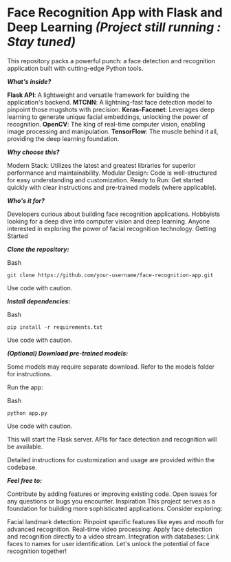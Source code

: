 # Face Recognition App with Flask and Deep Learning ***(Project still running : Stay tuned)***
This repository packs a powerful punch: a face detection and recognition application built with cutting-edge Python tools.

***What's inside?***

**Flask API**: A lightweight and versatile framework for building the application's backend.
**MTCNN**: A lightning-fast face detection model to pinpoint those mugshots with precision.
**Keras-Facenet**: Leverages deep learning to generate unique facial embeddings, unlocking the power of recognition.
**OpenCV**: The king of real-time computer vision, enabling image processing and manipulation.
**TensorFlow**: The muscle behind it all, providing the deep learning foundation.


***Why choose this?***

Modern Stack: Utilizes the latest and greatest libraries for superior performance and maintainability.
Modular Design: Code is well-structured for easy understanding and customization.
Ready to Run: Get started quickly with clear instructions and pre-trained models (where applicable).


***Who's it for?***

Developers curious about building face recognition applications.
Hobbyists looking for a deep dive into computer vision and deep learning.
Anyone interested in exploring the power of facial recognition technology.
Getting Started


***Clone the repository:***

Bash
```
git clone https://github.com/your-username/face-recognition-app.git

```
Use code with caution.

***Install dependencies:***

Bash
```
pip install -r requirements.txt
```

Use code with caution.

***(Optional) Download pre-trained models:***

Some models may require separate download. Refer to the models folder for instructions.

Run the app:

Bash
```
python app.py
```
Use code with caution.

This will start the Flask server. APIs for face detection and recognition will be available.

Detailed instructions for customization and usage are provided within the codebase.

***Feel free to:***

Contribute by adding features or improving existing code.
Open issues for any questions or bugs you encounter.
Inspiration
This project serves as a foundation for building more sophisticated applications. Consider exploring:

Facial landmark detection: Pinpoint specific features like eyes and mouth for advanced recognition.
Real-time video processing: Apply face detection and recognition directly to a video stream.
Integration with databases: Link faces to names for user identification.
Let's unlock the potential of face recognition together!